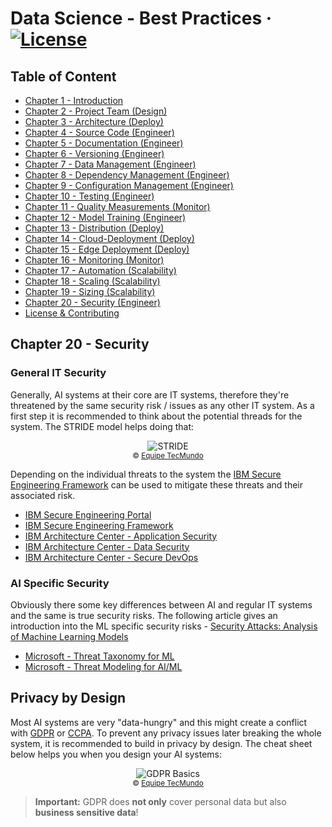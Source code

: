 # Data Science - Best Practices &middot; [![License](https://img.shields.io/badge/license-CC%20BY%204.0-blue)](./LICENSE.txt)

## Table of Content

- [Chapter 1 - Introduction](./readme.md#chapter-1---introduction)
- [Chapter 2 - Project Team (Design)](./project_team.md#chapter-2---project-team)
- [Chapter 3 - Architecture (Deploy)](./architecture.md#chapter-3---architecture)
- [Chapter 4 - Source Code (Engineer)](./source_code.md#chapter-4---source-code)
- [Chapter 5 - Documentation (Engineer)](./documentation.md#chapter-5---documentation)
- [Chapter 6 - Versioning (Engineer)](./versioning.md#chapter-6---versioning)
- [Chapter 7 - Data Management (Engineer)](./data_management.md#chapter-7---data-management)
- [Chapter 8 - Dependency Management (Engineer)](./dependency_management.md#chapter-8---dependency-management)
- [Chapter 9 - Configuration Management (Engineer)](./configuration_management.md#chapter-9---configuration-management)
- [Chapter 10 - Testing (Engineer)](./testing.md#chapter-10---testing)
- [Chapter 11 - Quality Measurements (Monitor)](./quality_measurements.md#chapter-11---quality-measurements)
- [Chapter 12 - Model Training (Engineer)](./model_training.md#chapter-12---model-training)
- [Chapter 13 - Distribution (Deploy)](./distribution.md#chapter-13---distribution)
- [Chapter 14 - Cloud-Deployment (Deploy)](./cloud_deployment.md#chapter-14---cloud-deployment)
- [Chapter 15 - Edge Deployment (Deploy)](./edge_deployment.md#chapter-15---edge-deployment)
- [Chapter 16 - Monitoring (Monitor)](./monitoring.md#chapter-16---monitoring)
- [Chapter 17 - Automation (Scalability)](./automation.md#chapter-17---automation)
- [Chapter 18 - Scaling (Scalability)](./scaling.md#chapter-18---scaling)
- [Chapter 19 - Sizing (Scalability)](./sizing.md#chapter-19---sizing)
- [Chapter 20 - Security (Engineer)](./security.md#chapter-20---security)
- [License & Contributing](./license.md)

## Chapter 20 - Security

### General IT Security

Generally, AI systems at their core are IT systems, therefore they're threatened by the same security risk / issues as any other IT system.
As a first step it is recommended to think about the potential threads for the system.
The STRIDE model helps doing that:

<p align="center">
    <img src="https://img.ibxk.com.br/2021/01/11/ibm-11195508258441.png" alt="STRIDE"> <br/>
  <sub>&copy; <a href="https://www.tecmundo.com.br/software/209242-modelagem-ameacas-contexto-arquiteturas-de-microsservico.htm">Equipe TecMundo</a></sub>
</p>

Depending on the individual threats to the system the [IBM Secure Engineering Framework](https://www.redbooks.ibm.com/redpapers/pdfs/redp4641.pdf) can be used to mitigate these threats and their associated risk.

- [IBM Secure Engineering Portal](https://www.ibm.com/security/secure-engineering/)
- [IBM Secure Engineering Framework](https://www.redbooks.ibm.com/redpapers/pdfs/redp4641.pdf)
- [IBM Architecture Center - Application Security](https://www.ibm.com/cloud/architecture/architectures/securityArchitecture/security-for-application)
- [IBM Architecture Center - Data Security](https://www.ibm.com/cloud/architecture/architectures/securityArchitecture/security-for-data)
- [IBM Architecture Center - Secure DevOps](https://www.ibm.com/cloud/architecture/architectures/securityArchitecture/implement-secure-devops)

### AI Specific Security

Obviously there some key differences between AI and regular IT systems and the same is true security risks. The following article gives an introduction into the ML specific security risks - [Security Attacks: Analysis of Machine Learning Models](https://dzone.com/articles/security-attacks-analysis-of-machine-learning-mode)

- [Microsoft - Threat Taxonomy for ML](https://docs.microsoft.com/en-us/security/engineering/failure-modes-in-machine-learning)
- [Microsoft - Threat Modeling for AI/ML](https://docs.microsoft.com/en-us/security/engineering/threat-modeling-aiml)

## Privacy by Design

Most AI systems are very "data-hungry" and this might create a conflict with [GDPR](https://en.wikipedia.org/wiki/General_Data_Protection_Regulation) or [CCPA](https://en.wikipedia.org/wiki/California_Consumer_Privacy_Act).
To prevent any privacy issues later breaking the whole system, it is recommended to build in privacy  by design.
The cheat sheet below helps you when you design your AI systems:

<p align="center">
    <img src="https://img.ibxk.com.br/2021/01/11/ibm-11195749728445.png" alt="GDPR Basics"> <br/>
  <sub>&copy; <a href="https://www.tecmundo.com.br/software/209242-modelagem-ameacas-contexto-arquiteturas-de-microsservico.htm">Equipe TecMundo</a></sub>
</p>

> **Important:** GDPR does **not only** cover personal data but also **business sensitive data**!
